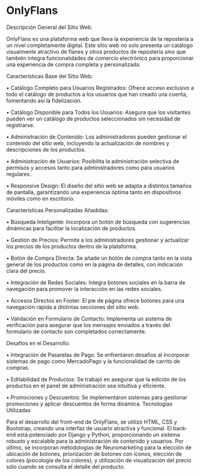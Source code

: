 
# OnlyFlans

Descripción General del Sitio Web:

OnlyFlans es una plataforma web que lleva la experiencia de la repostería a un nivel completamente digital. Este sitio web no solo presenta un catálogo visualmente atractivo de flanes y otros productos de repostería sino que también integra funcionalidades de comercio electrónico para proporcionar una experiencia de compra completa y personalizada.

Características Base del Sitio Web:

•	Catálogo Completo para Usuarios Registrados: Ofrece acceso exclusivo a todo el catálogo de productos a los usuarios que han creado una cuenta, fomentando así la fidelización.

•	Catálogo Disponible para Todos los Usuarios: Asegura que los visitantes pueden ver un catálogo de productos seleccionados sin necesidad de registrarse.

•	Administración de Contenido: Los administradores pueden gestionar el contenido del sitio web, incluyendo la actualización de nombres y descripciones de los productos.

•	Administración de Usuarios: Posibilita la administración selectiva de permisos y accesos tanto para administradores como para usuarios regulares.

•	Responsive Design: El diseño del sitio web se adapta a distintos tamaños de pantalla, garantizando una experiencia óptima tanto en dispositivos móviles como en escritorio.

Características Personalizadas Añadidas:

•	Búsqueda Inteligente: Incorpora un botón de búsqueda con sugerencias dinámicas para facilitar la localización de productos.

•	Gestión de Precios: Permite a los administradores gestionar y actualizar los precios de los productos dentro de la plataforma.

•	Botón de Compra Directa: Se añade un botón de compra tanto en la vista general de los productos como en la página de detalles, con indicación clara del precio.

•	Integración de Redes Sociales: Integra botones sociales en la barra de navegación para promover la interacción en las redes sociales.

•	Accesos Directos en Footer: El pie de página ofrece botones para una navegación rápida a distintas secciones del sitio web.

•	Validación en Formulario de Contacto: Implementa un sistema de verificación para asegurar que los mensajes enviados a través del formulario de contacto son completados correctamente.

Desafíos en el Desarrollo:

•	Integración de Pasarelas de Pago: Se enfrentaron desafíos al incorporar sistemas de pago como MercadoPago y la funcionalidad de carrito de compras.

•	Editabilidad de Productos: Se trabajó en asegurar que la edición de los productos en el panel de administración sea intuitiva y eficiente.

•	Promociones y Descuentos: Se implementaron sistemas para gestionar promociones y aplicar descuentos de forma dinámica.
Tecnologías Utilizadas

Para el desarrollo del front-end de OnlyFlans, se utilizó HTML, CSS y Bootstrap, creando una interfaz de usuario atractiva y funcional. El back-end está potenciado por Django y Python, proporcionando un sistema robusto y escalable para la administración de contenido y usuarios. Por último, se incorporan métodologias de Neuromarketing para la elección de ubicación de botones, priorización de botones con íconos, elección de colores (psicología de los colores), y utilización de visualización del precio sólo cuando se consulta el detalle del producto.



